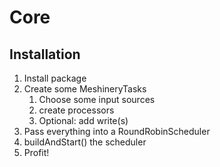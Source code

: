 # Core

## Installation

1. Install package
2. Create some MeshineryTasks
   1. Choose some input sources
   2. create processors
   3. Optional: add write(s)
3. Pass everything into a RoundRobinScheduler
4. buildAndStart() the scheduler
5. Profit!

